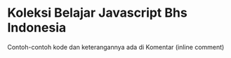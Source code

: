 # Koleksi Belajar Javascript Bhs Indonesia

Contoh-contoh kode dan keterangannya ada di Komentar (inline comment)